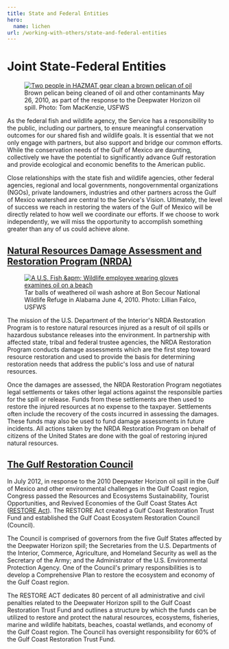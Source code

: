 ```yaml
---
title: State and Federal Entities
hero:
  name: lichen
url: /working-with-others/state-and-federal-entities
---
```


# Joint State-Federal Entities

<figure>
  <a href="https://flic.kr/p/8DbEr5">
    <img src="/images/cleaning-brown-pelican.jpg" alt="Two people in HAZMAT gear clean a brown pelican of oil" >
  </a>
  <figcaption>Brown pelican being cleaned of oil and other contaminants May 26, 2010, as part of the response to the Deepwater Horizon oil spill. Photo: Tom MacKenzie, USFWS</figcaption>
</figure>

As the federal fish and wildlife agency, the Service has a responsibility to the public, including our partners, to ensure meaningful conservation outcomes for our shared fish and wildlife goals. It is essential that we not only engage with partners, but also support and bridge our common efforts. While the conservation needs of the Gulf of Mexico are daunting, collectively we have the potential to significantly advance Gulf restoration and provide ecological and economic benefits to the American public.

Close relationships with the state fish and wildlife agencies, other federal agencies, regional and local governments, nongovernmental organizations (NGOs), private landowners, industries and other partners across the Gulf of Mexico watershed are central to the Service's Vision. Ultimately, the level of success we reach in restoring the waters of the Gulf of Mexico will be directly related to how well we coordinate our efforts. If we choose to work independently, we will miss the opportunity to accomplish something greater than any of us could achieve alone.

## [Natural Resources Damage Assessment and Restoration Program (NRDA)](http://www.doi.gov/restoration/index.cfm)

<figure>
  <a href="https://flic.kr/p/8D8zWF">
    <img src="/images/tar-balls-on-shore.jpg" alt="A U.S. Fish &apm; Wildlife employee wearing gloves examines oil on a beach" >
  </a>
  <figcaption>Tar balls of weathered oil wash ashore at Bon Secour National Wildlife Refuge in Alabama June 4, 2010. Photo: Lillian Falco, USFWS</figcaption>
</figure>

The mission of the U.S. Department of the Interior's NRDA Restoration Program is to restore natural resources injured as a result of oil spills or hazardous substance releases into the environment. In partnership with affected state, tribal and federal trustee agencies, the NRDA Restoration Program conducts damage assessments which are the first step toward resource restoration and used to provide the basis for determining restoration needs that address the public's loss and use of natural resources.

Once the damages are assessed, the NRDA Restoration Program negotiates legal settlements or takes other legal actions against the responsible parties for the spill or release. Funds from these settlements are then used to restore the injured resources at no expense to the taxpayer. Settlements often include the recovery of the costs incurred in assessing the damages. These funds may also be used to fund damage assessments in future incidents. All actions taken by the NRDA Restoration Program on behalf of citizens of the United States are done with the goal of restoring injured natural resources.

## [The Gulf Restoration Council](http://www.restorethegulf.gov/)

In July 2012, in response to the 2010 Deepwater Horizon oil spill in the Gulf of Mexico and other environmental challenges in the Gulf Coast region, Congress passed the Resources and Ecosystems Sustainability, Tourist Opportunities, and Revived Economies of the Gulf Coast States Act ([RESTORE Act](http://www.restorethegulf.gov/sites/default/files/RESTORE%20ACT%20July2012.pdf)). The RESTORE Act created a Gulf Coast Restoration Trust Fund and established the Gulf Coast Ecosystem Restoration Council (Council).

The Council is comprised of governors from the five Gulf States affected by the Deepwater Horizon spill; the Secretaries from the U.S. Departments of the Interior, Commerce, Agriculture, and Homeland Security as well as the Secretary of the Army; and the Administrator of the U.S. Environmental Protection Agency. One of the Council's primary responsibilities is to develop a Comprehensive Plan to restore the ecosystem and economy of the Gulf Coast region.

The RESTORE ACT dedicates 80 percent of all administrative and civil penalties related to the Deepwater Horizon spill to the Gulf Coast Restoration Trust Fund and outlines a structure by which the funds can be utilized to restore and protect the natural resources, ecosystems, fisheries, marine and wildlife habitats, beaches, coastal wetlands, and economy of the Gulf Coast region. The Council has oversight responsibility for 60% of the Gulf Coast Restoration Trust Fund.
